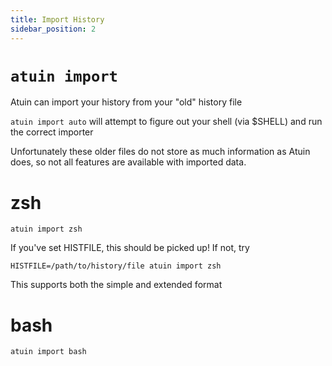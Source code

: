 ```yaml
---
title: Import History
sidebar_position: 2
---
```


# `atuin import`

Atuin can import your history from your "old" history file

`atuin import auto` will attempt to figure out your shell (via \$SHELL) and run
the correct importer

Unfortunately these older files do not store as much information as Atuin does,
so not all features are available with imported data.

# zsh

```
atuin import zsh
```

If you've set HISTFILE, this should be picked up! If not, try

```
HISTFILE=/path/to/history/file atuin import zsh
```

This supports both the simple and extended format

# bash

```
atuin import bash
```
